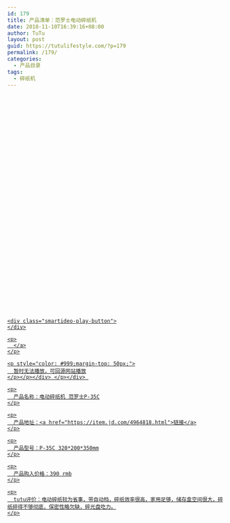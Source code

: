```yaml
---
id: 179
title: 产品清单：范罗士电动碎纸机
date: 2018-11-10T16:39:16+08:00
author: TuTu
layout: post
guid: https://tutulifestyle.com/?p=179
permalink: /179/
categories:
  - 产品目录
tags:
  - 碎纸机
---
```

<div class="smartideo">
  <div class="player" style="width: 100%;height: 500px;">
  </div>
</div>

<div class="smartideo">
  <div class="player" style="width: 100%;height: 500px;">
    <a href="https://www.bilibili.com/video/av23175796" target="_blank" class="smartideo-play-link"></p> 
    
    <div class="smartideo-play-button">
    </div>
    
    <p>
      </a>
    </p>
    
    <p style="color: #999;margin-top: 50px;">
      暂时无法播放，可回源网站播放
    </p></p></div> </p></div> 
    
    <p>
      产品名称：电动碎纸机 范罗士P-35C
    </p>
    
    <p>
      产品地址：<a href="https://item.jd.com/4964818.html">链接</a>
    </p>
    
    <p>
      产品型号：P-35C 320*200*350mm
    </p>
    
    <p>
      产品购入价格：390 rmb
    </p>
    
    <p>
      tutu评价：电动碎纸较为省事，带自动档，碎纸效率很高，家用足够，储存盒空间很大，碎纸碎得不够彻底，保密性略欠缺，碎光盘吃力。
    </p>